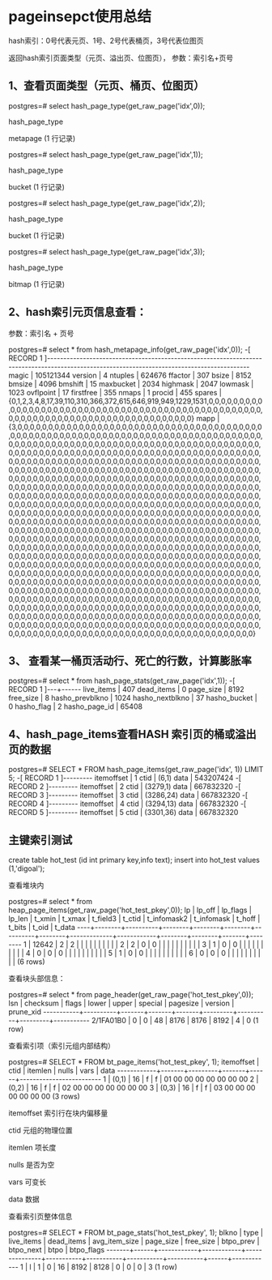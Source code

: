 # pageinsepct使用总结

hash索引：0号代表元页、1号、2号代表桶页，3号代表位图页

返回hash索引页面类型（元页、溢出页、位图页），
参数：索引名+页号

## 1、查看页面类型（元页、桶页、位图页）

postgres=# select hash_page_type(get_raw_page('idx',0));

 hash_page_type

 metapage
(1 行记录)


postgres=# select hash_page_type(get_raw_page('idx',1));

 hash_page_type

 bucket
(1 行记录)


postgres=# select hash_page_type(get_raw_page('idx',2));

 hash_page_type

 bucket
(1 行记录)


postgres=# select hash_page_type(get_raw_page('idx',3));

 hash_page_type

 bitmap
(1 行记录)



## 2、hash索引元页信息查看：

参数：索引名 + 页号

postgres=# select * from hash_metapage_info(get_raw_page('idx',0));
-[ RECORD 1 ]--------------------------------------------------------------------------------------------------------------------------------------------magic     | 105121344
version   | 4
ntuples   | 624676
ffactor   | 307
bsize     | 8152
bmsize    | 4096
bmshift   | 15
maxbucket | 2034
highmask  | 2047
lowmask   | 1023
ovflpoint | 17
firstfree | 355
nmaps     | 1
procid    | 455
spares    | {0,1,2,3,4,8,17,39,110,310,366,372,615,646,919,949,1229,1531,0,0,0,0,0,0,0,0,0,0,0,0,0,0,0,0,0,0,0,0,0,0,0,0,0,0,0,0,0,0,0,0,0,0,0,0,0,0,0,0,0,0,0,0,0,0,0,0,0,0,0,0,0,0,0,0,0,0,0,0,0,0,0,0,0,0,0,0,0,0,0,0,0,0,0,0,0,0,0,0}
mapp      | {3,0,0,0,0,0,0,0,0,0,0,0,0,0,0,0,0,0,0,0,0,0,0,0,0,0,0,0,0,0,0,0,0,0,0,0,0,0,0,0,0,0,0,0,0,0,0,0,0,0,0,0,0,0,0,0,0,0,0,0,0,0,0,0,0,0,0,0,0,0,0,0,0,0,0,0,0,0,0,0,0,0,0,0,0,0,0,0,0,0,0,0,0,0,0,0,0,0,0,0,0,0,0,0,0,0,0,0,0,0,0,0,0,0,0,0,0,0,0,0,0,0,0,0,0,0,0,0,0,0,0,0,0,0,0,0,0,0,0,0,0,0,0,0,0,0,0,0,0,0,0,0,0,0,0,0,0,0,0,0,0,0,0,0,0,0,0,0,0,0,0,0,0,0,0,0,0,0,0,0,0,0,0,0,0,0,0,0,0,0,0,0,0,0,0,0,0,0,0,0,0,0,0,0,0,0,0,0,0,0,0,0,0,0,0,0,0,0,0,0,0,0,0,0,0,0,0,0,0,0,0,0,0,0,0,0,0,0,0,0,0,0,0,0,0,0,0,0,0,0,0,0,0,0,0,0,0,0,0,0,0,0,0,0,0,0,0,0,0,0,0,0,0,0,0,0,0,0,0,0,0,0,0,0,0,0,0,0,0,0,0,0,0,0,0,0,0,0,0,0,0,0,0,0,0,0,0,0,0,0,0,0,0,0,0,0,0,0,0,0,0,0,0,0,0,0,0,0,0,0,0,0,0,0,0,0,0,0,0,0,0,0,0,0,0,0,0,0,0,0,0,0,0,0,0,0,0,0,0,0,0,0,0,0,0,0,0,0,0,0,0,0,0,0,0,0,0,0,0,0,0,0,0,0,0,0,0,0,0,0,0,0,0,0,0,0,0,0,0,0,0,0,0,0,0,0,0,0,0,0,0,0,0,0,0,0,0,0,0,0,0,0,0,0,0,0,0,0,0,0,0,0,0,0,0,0,0,0,0,0,0,0,0,0,0,0,0,0,0,0,0,0,0,0,0,0,0,0,0,0,0,0,0,0,0,0,0,0,0,0,0,0,0,0,0,0,0,0,0,0,0,0,0,0,0,0,0,0,0,0,0,0,0,0,0,0,0,0,0,0,0,0,0,0,0,0,0,0,0,0,0,0,0,0,0,0,0,0,0,0,0,0,0,0,0,0,0,0,0,0,0,0,0,0,0,0,0,0,0,0,0,0,0,0,0,0,0,0,0,0,0,0,0,0,0,0,0,0,0,0,0,0,0,0,0,0,0,0,0,0,0,0,0,0,0,0,0,0,0,0,0,0,0,0,0,0,0,0,0,0,0,0,0,0,0,0,0,0,0,0,0,0,0,0,0,0,0,0,0,0,0,0,0,0,0,0,0,0,0,0,0,0,0,0,0,0,0,0,0,0,0,0,0,0,0,0,0,0,0,0,0,0,0,0,0,0,0,0,0,0,0,0,0,0,0,0,0,0,0,0,0,0,0,0,0,0,0,0,0,0,0,0,0,0,0,0,0,0,0,0,0,0,0,0,0,0,0,0,0,0,0,0,0,0,0,0,0,0,0,0,0,0,0,0,0,0,0,0,0,0,0,0,0,0,0,0,0,0,0,0,0,0,0,0,0,0,0,0,0,0,0,0,0,0,0,0,0,0,0,0,0,0,0,0,0,0,0,0,0,0,0,0,0,0,0,0,0,0,0,0,0,0,0,0,0,0,0,0,0,0,0,0,0,0,0,0,0,0,0,0,0,0,0,0,0,0,0,0,0,0,0,0,0,0,0,0,0,0,0,0,0,0,0,0,0,0,0,0,0,0,0,0,0,0,0,0,0,0,0,0,0,0,0,0,0,0,0,0,0,0,0,0,0,0,0,0,0,0,0,0,0,0,0,0,0,0,0,0,0,0,0,0,0,0,0,0,0,0,0,0,0,0,0,0,0,0,0,0,0,0,0,0,0,0,0,0,0,0,0,0,0,0,0,0,0,0,0,0,0,0,0,0,0,0,0,0,0,0,0,0,0,0,0,0,0,0,0,0,0,0,0,0,0,0,0,0,0,0,0,0,0,0,0,0,0,0,0,0,0,0,0,0,0,0,0,0,0,0,0,0,0,0,0,0,0,0,0,0,0,0,0,0,0,0,0,0,0,0,0,0,0,0,0,0,0,0,0,0,0,0,0,0,0,0,0,0,0,0,0,0,0,0,0,0,0,0,0,0,0,0,0,0,0,0,0,0,0,0,0,0,0,0,0,0,0,0,0,0,0,0,0,0,0,0,0,0,0,0,0,0,0,0,0,0}

## 3、 查看某一桶页活动行、死亡的行数，计算膨胀率

postgres=# select * from hash_page_stats(get_raw_page('idx',1));
-[ RECORD 1 ]---+------
live_items      | 407
dead_items      | 0
page_size       | 8192
free_size       | 8
hasho_prevblkno | 1024
hasho_nextblkno | 37
hasho_bucket    | 0
hasho_flag      | 2
hasho_page_id   | 65408

## 4、hash_page_items查看HASH 索引页的桶或溢出页的数据

postgres=# SELECT * FROM hash_page_items(get_raw_page('idx', 1)) LIMIT 5;
-[ RECORD 1 ]---------
itemoffset | 1
ctid       | (6,1)
data       | 543207424
-[ RECORD 2 ]---------
itemoffset | 2
ctid       | (3279,1)
data       | 667832320
-[ RECORD 3 ]---------
itemoffset | 3
ctid       | (3286,24)
data       | 667832320
-[ RECORD 4 ]---------
itemoffset | 4
ctid       | (3294,13)
data       | 667832320
-[ RECORD 5 ]---------
itemoffset | 5
ctid       | (3301,36)
data       | 667832320



## 主键索引测试

create table hot_test (id int primary key,info text);
insert into hot_test values (1,'digoal');

查看堆块内

postgres=# select * from heap_page_items(get_raw_page('hot_test_pkey',0));
 lp | lp_off | lp_flags | lp_len | t_xmin | t_xmax | t_field3 | t_ctid | t_infomask2 | t_infomask | t_hoff | t_bits | t_oid | t_data
----+--------+----------+--------+--------+--------+----------+--------+-------------+------------+--------+--------+-------+--------
  1 |  12642 |        2 |      2 |        |        |          |        |             |            |        |        |       |
  2 |      2 |        0 |      0 |        |        |          |        |             |            |        |        |       |
  3 |      1 |        0 |      0 |        |        |          |        |             |            |        |        |       |
  4 |      0 |        0 |      0 |        |        |          |        |             |            |        |        |       |
  5 |      1 |        0 |      0 |        |        |          |        |             |            |        |        |       |
  6 |      0 |        0 |      0 |        |        |          |        |             |            |        |        |       |
(6 rows)

查看块头部信息：

postgres=#     select * from page_header(get_raw_page('hot_test_pkey',0));
    lsn    | checksum | flags | lower | upper | special | pagesize | version | prune_xid
-----------+----------+-------+-------+-------+---------+----------+---------+-----------
 2/1FA01B0 |        0 |     0 |    48 |  8176 |    8176 |     8192 |       4 |         0
(1 row)

查看索引项（索引元组内部结构）

postgres=# SELECT * FROM bt_page_items('hot_test_pkey', 1);
 itemoffset | ctid  | itemlen | nulls | vars |          data
------------+-------+---------+-------+------+-------------------------
          1 | (0,1) |      16 | f     | f    | 01 00 00 00 00 00 00 00
          2 | (0,2) |      16 | f     | f    | 02 00 00 00 00 00 00 00
          3 | (0,3) |      16 | f     | f    | 03 00 00 00 00 00 00 00
(3 rows)

itemoffset  索引行在块内偏移量

ctid  元组的物理位置

itemlen 项长度

nulls 是否为空

vars 可变长

data 数据



查看索引页整体信息

postgres=# SELECT * FROM bt_page_stats('hot_test_pkey', 1);
 blkno | type | live_items | dead_items | avg_item_size | page_size | free_size | btpo_prev | btpo_next | btpo | btpo_flags
-------+------+------------+------------+---------------+-----------+-----------+-----------+-----------+------+------------
     1 | l    |          1 |          0 |            16 |      8192 |      8128 |         0 |         0 |    0 |          3
(1 row)







